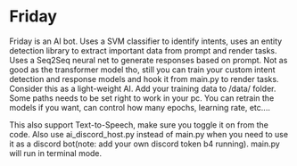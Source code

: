 # Friday
Friday is an AI bot. Uses a SVM classifier to identify intents, uses an entity detection library to extract important data from prompt and render tasks. Uses a Seq2Seq neural net to generate responses based on prompt. Not as good as the transformer model tho, still you can train your custom intent detection and response models and hook it from main.py to render tasks. Consider this as a light-weight AI. Add your training data to /data/ folder. Some paths needs to be set right to work in your pc. You can retrain the models if you want, can control how many epochs, learning rate, etc....  

This also support Text-to-Speech, make sure you toggle it on from the code. Also use ai_discord_host.py instead of main.py when you need to use it as a discord bot(note: add your own discord token b4 running). main.py will run in terminal mode.
